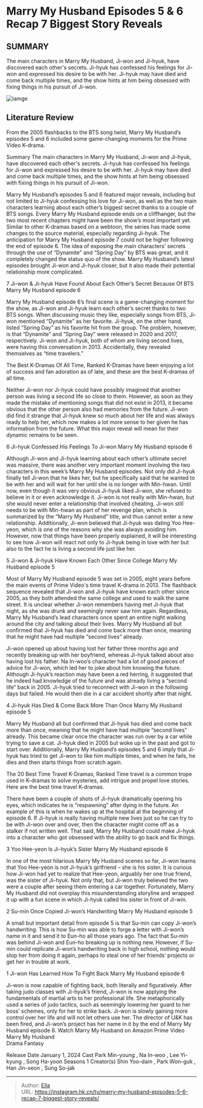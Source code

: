 # Marry My Husband Episodes 5 &amp; 6 Recap 7 Biggest Story Reveals


## SUMMARY 


 The main characters in Marry My Husband, Ji-won and Ji-hyuk, have discovered each other&#39;s secrets. 
 Ji-hyuk has confessed his feelings for Ji-won and expressed his desire to be with her. 
 Ji-hyuk may have died and come back multiple times, and the show hints at him being obsessed with fixing things in his pursuit of Ji-won. 

![iamge](https://static1.srcdn.com/wordpress/wp-content/uploads/2024/01/_-park-min-young-as-kang-ji-won-na-in-woo-as-yoo-ji-hyeok-marry-my-husband.jpg)

## Literature Review

From the 2005 flashbacks to the BTS song twist, Marry My Husband’s episodes 5 and 6 included some game-changing moments for the Prime Video K-drama.




Summary
 The main characters in Marry My Husband, Ji-won and Ji-hyuk, have discovered each other&#39;s secrets. 
 Ji-hyuk has confessed his feelings for Ji-won and expressed his desire to be with her. 
 Ji-hyuk may have died and come back multiple times, and the show hints at him being obsessed with fixing things in his pursuit of Ji-won. 


Marry My Husband’s episodes 5 and 6 featured major reveals, including but not limited to Ji-hyuk confessing his love for Ji-won, as well as the two main characters learning about each other’s biggest secret thanks to a couple of BTS songs. Every Marry My Husband episode ends on a cliffhanger, but the two most recent chapters might have been the show’s most important yet. Similar to other K-dramas based on a webtoon, the series has made some changes to the source material, especially regarding Ji-hyuk.
The anticipation for Marry My Husband episode 7 could not be higher following the end of episode 6. The idea of exposing the main characters’ secrets through the use of “Dynamite” and “Spring Day” by BTS was great, and it completely changed the status quo of the show. Marry My Husband’s latest episodes brought Ji-won and Ji-hyuk closer, but it also made their potential relationship more complicated.









 








 7  Ji-won &amp; Ji-hyuk Have Found About Each Other’s Secret Because Of BTS 
Marry My Husband episode 6


 







Marry My Husband episode 6’s final scene is a game-changing moment for the show, as Ji-won and Ji-hyuk learn each other’s secret thanks to two BTS songs. When discussing music they like, especially songs from BTS, Ji-won mentioned “Dynamite” as her favorite. Ji-hyuk, on the other hand, listed “Spring Day” as his favorite hit from the group. The problem, however, is that “Dynamite” and “Spring Day” were released in 2020 and 2017, respectively. Ji-won and Ji-hyuk, both of whom are living second lives, were having this conversation in 2013. Accidentally, they revealed themselves as “time travelers.”
            
 
 The Best K-Dramas Of All Time, Ranked 
K-Dramas have been enjoying a lot of success and fan adoration as of late, and these are the best K-dramas of all time.



Neither Ji-won nor Ji-hyuk could have possibly imagined that another person was living a second life so close to them. However, as soon as they made the mistake of mentioning songs that did not exist in 2013, it became obvious that the other person also had memories from the future. Ji-won did find it strange that Ji-hyuk knew so much about her life and was always ready to help her, which now makes a lot more sense to her given he has information from the future. What this major reveal will mean for their dynamic remains to be seen.





 6  Ji-hyuk Confessed His Feelings To Ji-won 
Marry My Husband episode 6
        

Although Ji-won and Ji-hyuk learning about each other’s ultimate secret was massive, there was another very important moment involving the two characters in this week’s Marry My Husband episodes. Not only did Ji-hyuk finally tell Ji-won that he likes her, but he specifically said that he wanted to be with her and will wait for her until she is no longer with Min-hwan. Until now, even though it was very obvious Ji-hyuk liked Ji-won, she refused to believe in it or even acknowledge it. Ji-won is not really with Min-hwan, but she would never enter a relationship that involved cheating.
Ji-won still needs to be with Min-hwan as part of her revenge plan, which is summarized by the “Marry My Husband” title, and thus cannot enter a new relationship. Additionally, Ji-won believed that Ji-hyuk was dating Yoo Hee-yeon, which is one of the reasons why she was always avoiding him. However, now that things have been properly explained, it will be interesting to see how Ji-won will react not only to Ji-hyuk being in love with her but also to the fact he is living a second life just like her.





 5  Ji-won &amp; Ji-hyuk Have Known Each Other Since College 
Marry My Husband episode 5
        

Most of Marry My Husband episode 5 was set in 2005, eight years before the main events of Prime Video&#39;s time travel K-drama in 2013. The flashback sequence revealed that Ji-won and Ji-hyuk have known each other since 2005, as they both attended the same college and used to walk the same street. It is unclear whether Ji-won remembers having met Ji-hyuk that night, as she was drunk and seemingly never saw him again. Regardless, Marry My Husband’s lead characters once spent an entire night walking around the city and talking about their lives.
Marry My Husband all but confirmed that Ji-hyuk has died and come back more than once, meaning that he might have had multiple “second lives” already. 

Ji-won opened up about having lost her father three months ago and recently breaking up with her boyfriend, whereas Ji-hyuk talked about also having lost his father. Na In-woo’s character had a lot of good pieces of advice for Ji-won, which led her to joke about him knowing the future. Although Ji-hyuk’s reaction may have been a red herring, it suggested that he indeed had knowledge of the future and was already living a “second life” back in 2005. Ji-hyuk tried to reconnect with Ji-won in the following days but failed. He would then die in a car accident shortly after that night.





 4  Ji-hyuk Has Died &amp; Come Back More Than Once 
Marry My Husband episode 5
        

Marry My Husband all but confirmed that Ji-hyuk has died and come back more than once, meaning that he might have had multiple “second lives” already. This became clear once the character was run over by a car while trying to save a cat. Ji-hyuk died in 2005 but woke up in the past and got to start over. Additionally, Marry My Husband’s episodes 5 and 6 imply that Ji-hyuk has tried to get Ji-won to like him multiple times, and when he fails, he dies and then starts things from scratch again.
            
 
 The 20 Best Time Travel K-Dramas, Ranked 
Time travel is a common trope used in K-dramas to solve mysteries, add intrigue and propel love stories. Here are the best time travel K-dramas.



There have been a couple of shots of Ji-hyuk dramatically opening his eyes, which indicates he is “respawning” after dying in the future. An example of this is when he wakes up at the hospital at the beginning of episode 6. If Ji-hyuk is really having multiple new lives just so he can try to be with Ji-won over and over, then the character might come off as a stalker if not written well. That said, Marry My Husband could make Ji-hyuk into a character who got obsessed with the ability to go back and fix things.





 3  Yoo Hee-yeon Is Ji-hyuk’s Sister 
Marry My Husband episode 6


 







In one of the most hilarious Marry My Husband scenes so far, Ji-won learns that Yoo Hee-yeon is not Ji-hyuk’s girlfriend – she is his sister. It is curious how Ji-won had yet to realize that Hee-yeon, arguably her one true friend, was the sister of Ji-hyuk. Not only that, but Ji-won truly believed the two were a couple after seeing them entering a car together. Fortunately, Marry My Husband did not overplay this misunderstanding storyline and wrapped it up with a fun scene in which Ji-hyuk called his sister in front of Ji-win.





 2  Su-min Once Copied Ji-won’s Handwriting 
Marry My Husband episode 5
        

A small but important detail from episode 5 is that Su-min can copy Ji-won’s handwriting. This is how Su-min was able to forge a letter with Ji-won’s name in it and send it to Eun-ho all those years ago. The fact that Su-min was behind Ji-won and Eun-ho breaking up is nothing new. However, if Su-min could replicate Ji-won’s handwriting back in high school, nothing would stop her from doing it again, perhaps to steal one of her friends’ projects or get her in trouble at work.





 1  Ji-won Has Learned How To Fight Back 
Marry My Husband episode 6
        

Ji-won is now capable of fighting back, both literally and figuratively. After taking judo classes with Ji-hyuk’s friend, Ji-won is now applying the fundamentals of martial arts to her professional life. She metaphorically used a series of judo tactics, such as seemingly lowering her guard to her boss’ schemes, only for her to strike back. Ji-won is slowly gaining more control over her life and will not let others use her. The director of U&amp;K has been fired, and Ji-won’s project has her name in it by the end of Marry My Husband episode 6.
Watch Marry My Husband on Amazon Prime Video
  Marry My Husband  
Drama
Fantasy


  Release Date    January 1, 2024     Cast    Park Min-young , Na In-woo , Lee Yi-kyung , Song Ha-yoon     Seasons    1     Creator(s)    Shin Yoo-dam , Park Won-guk , Han Jin-seon , Sung So-jak    



---

> Author: [Ella](https://instagram.hk.cn/)  
> URL: https://instagram.hk.cn/tv/marry-my-husband-episodes-5-6-recap-7-biggest-story-reveals/  

